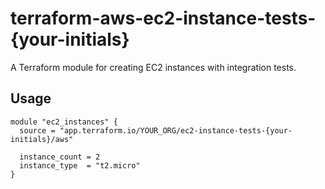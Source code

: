 # terraform-aws-ec2-instance-tests-{your-initials}

A Terraform module for creating EC2 instances with integration tests.

## Usage

```hcl
module "ec2_instances" {
  source = "app.terraform.io/YOUR_ORG/ec2-instance-tests-{your-initials}/aws"
  
  instance_count = 2
  instance_type  = "t2.micro"
}